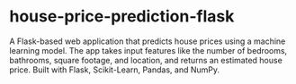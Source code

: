 # house-price-prediction-flask
A Flask-based web application that predicts house prices using a machine learning model. The app takes input features like the number of bedrooms, bathrooms, square footage, and location, and returns an estimated house price. Built with Flask, Scikit-Learn, Pandas, and NumPy.

